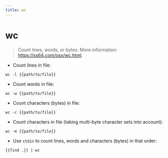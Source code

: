 ```yaml
---
title: wc
---
```

# wc

> Count lines, words, or bytes.
> More information: <https://ss64.com/osx/wc.html>.

- Count lines in file:

`wc -l {{path/to/file}}`

- Count words in file:

`wc -w {{path/to/file}}`

- Count characters (bytes) in file:

`wc -c {{path/to/file}}`

- Count characters in file (taking multi-byte character sets into account):

`wc -m {{path/to/file}}`

- Use `stdin` to count lines, words and characters (bytes) in that order:

`{{find .}} | wc`
